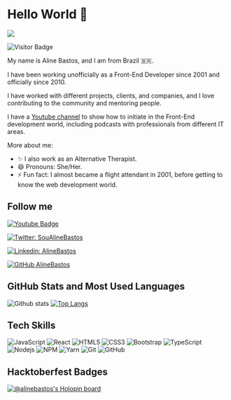 # Hello World 👋

![](https://github.com/alinebastos/images/blob/master/pinguim.gif)

![Visitor Badge](https://visitor-badge.laobi.icu/badge?page_id=jumaschion.jumaschion)

My name is Aline Bastos, and I am from Brazil 🇧🇷. 

I have been working unofficially as a Front-End Developer since 2001 and officially since 2010. 

I have worked with different projects, clients, and companies, and I love contributing to the community and mentoring people.

I have a [Youtube channel](https://www.youtube.com/c/DeFrontcomAline) to show how to initiate in the Front-End development world, including podcasts with professionals from different IT areas.

More about me:

- ✨ I also work as an Alternative Therapist.
- 😄 Pronouns: She/Her.
- ⚡ Fun fact: I almost became a flight attendant in 2001, before getting to know the web development world.

## Follow me

[![Youtube Badge](https://img.shields.io/badge/-Youtube-FF0000?style=flat-square&labelColor=FF0000&logo=youtube&logoColor=white&link=https://www.youtube.com/c/DeFrontcomAline)](https://www.youtube.com/c/DeFrontcomAline)

[![Twitter: SouAlineBastos](https://img.shields.io/twitter/follow/soualinebastos?style=social)](https://twitter.com/soualinebastos)

[![Linkedin: AlineBastos](https://img.shields.io/badge/-AlineBastos-blue?style=flat-square&logo=Linkedin&logoColor=white&link=https://www.linkedin.com/in/AlineBastos/)](https://www.linkedin.com/in/AlineBastos/)

[![GitHub AlineBastos](https://img.shields.io/github/followers/AlineBastos?label=follow&style=social)](https://github.com/AlineBastos)

## GitHub Stats and Most Used Languages

![Github stats](https://github-readme-stats.vercel.app/api?username=AlineBastos&hide=issues&theme=gruvbox&show_icons=true&hide_border=false&count_private=true&include_all_commits=true&line_height=24.5)
[![Top Langs](https://github-readme-stats.vercel.app/api/top-langs/?username=AlineBastos&layout=compact&theme=gruvbox&langs_count=10)](https://github.com/AlineBastos/github-readme-stats)

## Tech Skills

![JavaScript](https://img.shields.io/badge/-JavaScript-black?style=flat-square&logo=javascript)
![React](https://img.shields.io/badge/-React-black?style=flat-square&logo=react)
![HTML5](https://img.shields.io/badge/-HTML5-E34F26?style=flat-square&logo=html5&logoColor=white)
![CSS3](https://img.shields.io/badge/-CSS3-1572B6?style=flat-square&logo=css3)
![Bootstrap](https://img.shields.io/badge/-Bootstrap-563D7C?style=flat-square&logo=bootstrap)
![TypeScript](https://img.shields.io/badge/-TypeScript-007ACC?style=flat-square&logo=typescript)
![Nodejs](https://img.shields.io/badge/NodeJs-339933.svg?logo=node.js&logoColor=white)
![NPM](https://img.shields.io/badge/NPM-CB3837.svg?logo=npm)
![Yarn](https://img.shields.io/badge/Yarn-2C8EBB.svg?logo=yarn&logoColor=white)
![Git](https://img.shields.io/badge/-Git-black?style=flat-square&logo=git)
![GitHub](https://img.shields.io/badge/-GitHub-181717?style=flat-square&logo=github)

## Hacktoberfest Badges

[![@alinebastos's Holopin board](https://holopin.me/alinebastos)](https://holopin.io/@alinebastos)

